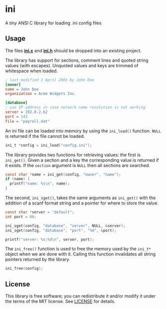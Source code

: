 
# ini
A *tiny* ANSI C library for loading .ini config files

## Usage
The files **[ini.c](../src/ini.c?raw=1)** and **[ini.h](../src/ini.h?raw=1)** should
be dropped into an existing project.

The library has support for sections, comment lines and quoted string values
(with escapes). Unquoted values and keys are trimmed of whitespace when loaded.

```ini
; last modified 1 April 2001 by John Doe
[owner]
name = John Doe
organization = Acme Widgets Inc.

[database]
; use IP address in case network name resolution is not working
server = 192.0.2.62     
port = 143
file = "payroll.dat"
```

An ini file can be loaded into memory by using the `ini_load()` function.
`NULL` is returned if the file cannot be loaded.
```c
ini_t *config = ini_load("config.ini");
```

The library provides two functions for retrieving values: the first is
`ini_get()`. Given a section and a key the corresponding value is returned if
it exists. If the `section` argument is `NULL` then all sections are searched.
```c
const char *name = ini_get(config, "owner", "name");
if (name) {
  printf("name: %s\n", name);
}
```

The second, `ini_sget()`, takes the same arguments as `ini_get()` with the
addition of a scanf format string and a pointer for where to store the value.
```c
const char *server = "default";
int port = 80;

ini_sget(config, "database", "server", NULL, &server);
ini_sget(config, "database", "port", "%d", &port);

printf("server: %s:%d\n", server, port);
```

The `ini_free()` function is used to free the memory used by the `ini_t*`
object when we are done with it. Calling this function invalidates all string
pointers returned by the library.
```c
ini_free(config);
```


## License
This library is free software; you can redistribute it and/or modify it under
the terms of the MIT license. See [LICENSE](LICENSE) for details.
